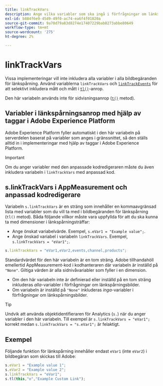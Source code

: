 ```yaml
---
title: linkTrackVars
description: Ange vilka variabler som ska ingå i förfrågningar om länkspårningsbilder.
exl-id: b884f6e9-45d9-49f0-ac74-ea6f4f01020a
source-git-commit: 9a70d79a83d8274e17407229bab0273abbe80649
workflow-type: tm+mt
source-wordcount: '275'
ht-degree: 2%

---
```


# linkTrackVars

Vissa implementeringar vill inte inkludera alla variabler i alla bildbegäranden för länkspårning. Använd variablerna `linkTrackVars` och [`linkTrackEvents`](linktrackevents.md) för att selektivt inkludera mått och mått i [`tl()`](../functions/tl-method.md)-anrop.

Den här variabeln används inte för sidvisningsanrop ([`t()`](../functions/t-method.md) metod).

## Variabler i länkspårningsanrop med hjälp av taggar i Adobe Experience Platform

Adobe Experience Platform fyller automatiskt i den här variabeln på serverdelen baserat på variabler som anges i gränssnittet, så den ställs alltid in i implementeringar med hjälp av taggar i Adobe Experience Platform.

>[!IMPORTANT]
>
>Om du anger variabler med den anpassade kodredigeraren måste du även inkludera variabeln i `linkTrackVars` med anpassad kod.

## s.linkTrackVars i AppMeasurement och anpassad kodredigerare

Variabeln `s.linkTrackVars` är en sträng som innehåller en kommaavgränsad lista med variabler som du vill ta med i bildbegäranden för länkspårning (`tl()` metod). Båda följande villkor måste vara uppfyllda för att du ska kunna ta med dimensioner i länkspårningsträffar:

* Ange önskat variabelvärde. Exempel, `s.eVar1 = "Example value";`.
* Ange önskad variabel i variabeln `linkTrackVars`. Exempel, `s.linkTrackVars = "eVar1";`.

```js
s.linkTrackVars = "eVar1,eVar2,events,channel,products";
```

Standardvärdet för den här variabeln är en tom sträng. Adobe tillhandahöll emellertid AppMeasurement-kod i kodhanteraren där variabeln är inställd på `"None"`. Giltiga värden är alla sidnivåvariabler som fyller i en dimension.

* Om den här variabeln inte är definierad eller inställd på en tom sträng inkluderas *alla*-variabler i förfrågningar om länkspårningsbilder.
* Om variabeln är inställd på `"None"` inkluderas *inga*-variabler i förfrågningar om länkspårningsbilder.

>[!TIP]
>
>Undvik att använda objektidentifieraren för Analytics (`s.`) när du anger variabler i den här variabeln. Till exempel är `s.linkTrackVars = "eVar1";` korrekt medan `s.linkTrackVars = "s.eVar1";` är felaktigt.

## Exempel

Följande funktion för länkspårning innehåller endast `eVar1` (inte `eVar2`) i bildbegäran som skickas till Adobe:

```js
s.eVar1 = "Example value 1";
s.eVar2 = "Example value 2";
s.linkTrackVars = "eVar1";
s.tl(this,"o","Example Custom Link");
```
